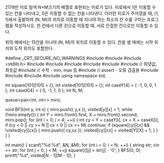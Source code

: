 2178번 미로 탐색
N×M크기의 배열로 표현되는 미로가 있다.
미로에서 1은 이동할 수 있는 칸을 나타내고, 0은 이동할 수 없는 칸을 나타낸다. 
이러한 미로가 주어졌을 때, (1, 1)에서 출발하여 (N, M)의 위치로 이동할 때 지나야 하는 최소의 칸 수를 구하는 프로그램을 작성하시오. 
한 칸에서 다른 칸으로 이동할 때, 서로 인접한 칸으로만 이동할 수 있다.

위의 예에서는 15칸을 지나야 (N, M)의 위치로 이동할 수 있다. 칸을 셀 때에는 시작 위치와 도착 위치도 포함한다.



#define _CRT_SECURE_NO_WARNINGS
#include <numeric>
#include <cstdio>
#include <stdlib.h>
#include <iostream>
#include <cstring>
#include <string>
#include <algorithm>
#include <vector>
#include <climits>   // 최댓값, 최솟값
#include <cmath>   // 수학 - min, max 등
#include <cassert>   // assert - 오류 검출용
#include <queue>
#include <stack>
#include <deque>
#include <map>
using namespace std;

int square[101][101] = {};
int visited[101][101] = {};
int caseY[4] = { -1, 0, 0, 1 };
int caseX[4] = { 0, -1, 1, 0 };
int N, M;

queue<pair<int, int>> miro;

void BFS(int y, int x) {
	miro.push({ y,x });
	visited[y][x] = 1;
	while (!miro.empty()) {
		int Y = miro.front().first, X = miro.front().second;
		miro.pop();
		for (int i = 0; i < 4; ++i) {
			int cy = Y + caseY[i], cx = X + caseX[i];
			if (cy < 0 || cy >= N || cx < 0 || cx >= M)
				continue;
			if (square[cy][cx] && !visited[cy][cx]) {
				miro.push({ cy,cx });
				visited[cy][cx] = visited[Y][X] + 1;
			}
		}
	}
}

int main() {
	scanf("%d %d", &N, &M);
	for (int i = 0; i < N; ++i) {
		string str;
		cin >> str;
		for (int j = 0; j < M; ++j)
			square[i][j] = str[j] - '0';
	}
	BFS(0, 0);
	printf("%d", visited[N - 1][M - 1]);
}
